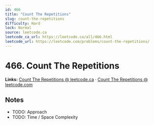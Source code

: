 ```yaml
--- 
id: 466
title: "Count The Repetitions"
slug: count-the-repetitions
difficulty: Hard
lock: Normal
source: leetcode.ca
leetcode_ca_url: https://leetcode.ca/all/466.html
leetcode_url: https://leetcode.com/problems/count-the-repetitions/
---
```


# 466. Count The Repetitions

**Links:** [Count The Repetitions @ leetcode.ca](https://leetcode.ca/all/466.html) · [Count The Repetitions @ leetcode.com](https://leetcode.com/problems/count-the-repetitions/)

## Notes
- TODO: Approach
- TODO: Time / Space Complexity
